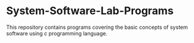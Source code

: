 # System-Software-Lab-Programs
This repository contains programs covering the basic concepts of system software using c programming language.
